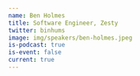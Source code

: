 ```yaml
---
name: Ben Holmes
title: Software Engineer, Zesty
twitter: binhums
image: img/speakers/ben-holmes.jpeg
is-podcast: true
is-event: false
current: true
---
```

